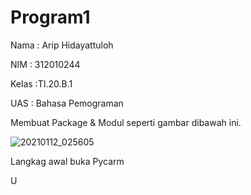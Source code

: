 # Program1

Nama  : Arip Hidayattuloh

NIM   : 312010244

Kelas :TI.20.B.1

UAS   : Bahasa Pemograman

Membuat Package & Modul seperti gambar dibawah ini.

![20210112_025605](https://user-images.githubusercontent.com/72840534/104231695-eab24c80-5481-11eb-856e-5ed5152e21a1.jpg)


Langkag awal buka Pycarm

U
